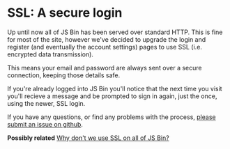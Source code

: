 # SSL: A secure login

Up until now all of JS Bin has been served over standard HTTP. This is fine for most of the site, however we've decided to upgrade
the login and register (and eventually the account settings) pages to use SSL (i.e. encrypted data transmission).

This means your email and password are always sent over a secure connection, keeping those details safe. 

If you're already logged into JS Bin you'll notice that the next time you visit you'll recieve a message and be prompted to sign in again, just the once, using the newer, SSL login.

If you have any questions, or find any problems with the process, [please submit an issue on github](http://github.com/jsbin/jsbin/issues/new?title=Problem%20with%20new%20SSL%20Login).

**Possibly related** [Why don't we use SSL on all of JS Bin?](/help/ssl)

